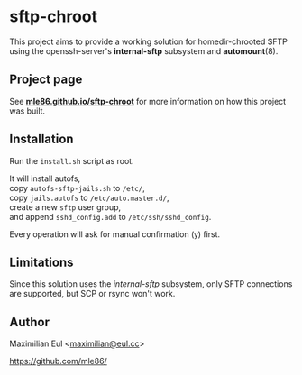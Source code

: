 # sftp-chroot

This project aims to provide a working solution
for homedir-chrooted SFTP
using the openssh-server's **internal-sftp** subsystem
and **automount**(8).


## Project page

See
[**mle86.github.io/sftp-chroot**](http://mle86.github.io/sftp-chroot/)
for more information
on how this project was built.


## Installation

Run the `install.sh` script as root.

It will install autofs,  
copy `autofs-sftp-jails.sh` to `/etc/`,  
copy `jails.autofs` to `/etc/auto.master.d/`,  
create a new `sftp` user group,  
and append `sshd_config.add` to `/etc/ssh/sshd_config`.

Every operation will ask for manual confirmation (`y`) first.


## Limitations

Since this solution uses the *internal-sftp* subsystem,
only SFTP connections are supported,
but SCP or rsync won't work.


## Author

Maximilian Eul
\<maximilian@eul.cc\>

https://github.com/mle86/

